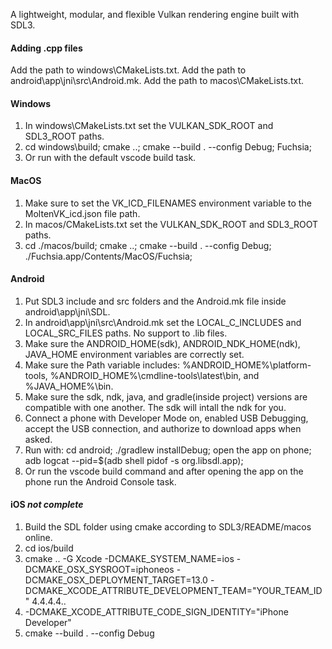 A lightweight, modular, and flexible Vulkan rendering engine built with SDL3.


#### Adding .cpp files
Add the path to windows\CMakeLists.txt.
Add the path to android\app\jni\src\Android.mk.
Add the path to macos\CMakeLists.txt.
#### Windows
1. In windows\CMakeLists.txt set the VULKAN_SDK_ROOT and SDL3_ROOT paths.
2. cd windows\build; cmake ..; cmake --build . --config Debug; Fuchsia;
3. Or run with the default vscode build task.
#### MacOS
1. Make sure to set the VK_ICD_FILENAMES environment variable to the MoltenVK_icd.json file path.
2. In macos/CMakeLists.txt set the VULKAN_SDK_ROOT and SDL3_ROOT paths.
3. cd ./macos/build; cmake ..; cmake --build . --config Debug; ./Fuchsia.app/Contents/MacOS/Fuchsia;
#### Android
1. Put SDL3 include and src folders and the Android.mk file inside android\app\jni\SDL.
2. In android\app\jni\src\Android.mk set the LOCAL_C_INCLUDES and LOCAL_SRC_FILES paths. No support to .lib files.
3. Make sure the ANDROID_HOME(sdk), ANDROID_NDK_HOME(ndk), JAVA_HOME environment variables are correctly set.
4. Make sure the Path variable includes: %ANDROID_HOME%\platform-tools, %ANDROID_HOME%\cmdline-tools\latest\bin\, and %JAVA_HOME%\bin.
5. Make sure the sdk, ndk, java, and gradle(inside project) versions are compatible with one another. The sdk will intall the ndk for you.
6. Connect a phone with Developer Mode on, enabled USB Debugging, accept the USB connection, and authorize to download apps when asked.
7. Run with: cd android; ./gradlew installDebug; open the app on phone; adb logcat --pid=$(adb shell pidof -s org.libsdl.app);
8. Or run the vscode build command and after opening the app on the phone run the Android Console task.
#### iOS  *not complete*
1. Build the SDL folder using cmake according to SDL3/README/macos online.
2. cd ios/build
3. cmake .. -G Xcode -DCMAKE_SYSTEM_NAME=ios -DCMAKE_OSX_SYSROOT=iphoneos -DCMAKE_OSX_DEPLOYMENT_TARGET=13.0 -DCMAKE_XCODE_ATTRIBUTE_DEVELOPMENT_TEAM="YOUR_TEAM_ID" 4.4.4.4..
4. -DCMAKE_XCODE_ATTRIBUTE_CODE_SIGN_IDENTITY="iPhone Developer"
5. cmake --build . --config Debug